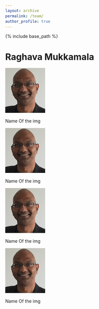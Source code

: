 ```yaml
---
layout: archive
permalink: /team/
author_profile: true
---
```


{% include base_path %}



# Raghava Mukkamala
<div class="avatar">
  <img src="/images/raghava-passport.png" alt='Raghava Mukkamala'/>
  <p>Name Of the img<p>
</div>
<div class="avatar"><img src="/images/raghava-passport.png" alt='Raghava Mukkamala'/><p>Name Of the img<p>  </div>
<div class="avatar"><img src="/images/raghava-passport.png" alt='Raghava Mukkamala'/><p>Name Of the img<p>  </div>
<div class="avatar"><img src="/images/raghava-passport.png" alt='Raghava Mukkamala'/> <p>Name Of the img<p> </div>
